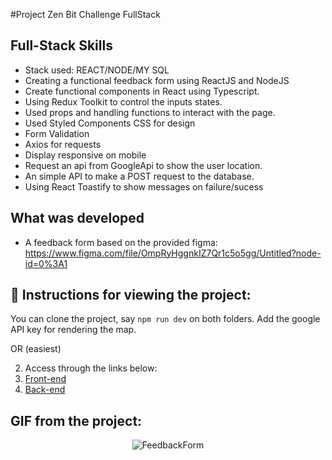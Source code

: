 #Project Zen Bit Challenge FullStack

## Full-Stack Skills

- Stack used: REACT/NODE/MY SQL
- Creating a functional feedback form using ReactJS and NodeJS 
- Create functional components in React using Typescript. 
- Using Redux Toolkit to control the inputs states.
- Used props and handling functions to interact with the page. 
- Used Styled Components CSS for design
- Form Validation
- Axios for requests
- Display responsive on mobile
- Request an api from GoogleApi to show the user location. 
- An simple API to make a POST request to the database. 
- Using React Toastify to show messages on failure/sucess


## What was developed

- A feedback form based on the provided figma: https://www.figma.com/file/OmpRyHggnkIZ7Qr1c5o5gg/Untitled?node-id=0%3A1

## :dart: Instructions for viewing the project:

You can clone the project, say `npm run dev` on both folders. 
Add the google API key for rendering the map.  

OR (easiest)

2. Access through the links below: 
1. [Front-end](https://feedback-form-zb.vercel.app/)
2. [Back-end](https://feedback-form-zb-production.up.railway.app/)


## GIF from the project:
<p align="center">
  <img  src="https://user-images.githubusercontent.com/47367373/219964682-a4c3825d-c88c-4b7b-9872-0c912240ec7e.gif"
alt="FeedbackForm"/>
</p>
